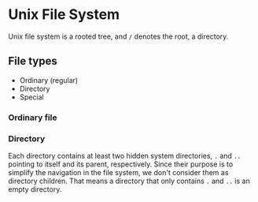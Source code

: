 # Unix File System

Unix file system is a rooted tree, and `/` denotes the root, a directory.

## File types

- Ordinary (regular)
- Directory
- Special

### Ordinary file

### Directory

Each directory contains at least two hidden system directories, `.` and `..` pointing to itself and its parent, respectively. Since their purpose is to simplify the navigation in the file system, we don't consider them as directory children. That means a directory that only contains `.` and `..` is an empty directory.